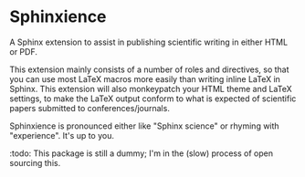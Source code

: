 # Sphinxience

A Sphinx extension to assist in publishing scientific writing in either HTML or PDF. 

This extension mainly consists of a number of roles and directives, so that you can use most LaTeX macros more easily than writing inline LaTeX in Sphinx. This extension will also monkeypatch your HTML theme and LaTeX settings, to make the LaTeX output conform to what is expected of scientific papers submitted to conferences/journals.

Sphinxience is pronounced either like "Sphinx science" or rhyming with "experience". It's up to you.

:todo: This package is still a dummy; I'm in the (slow) process of open sourcing this.